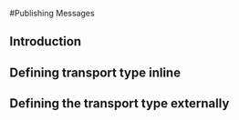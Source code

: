 #Publishing Messages

## Introduction

## Defining transport type inline

## Defining the transport type externally